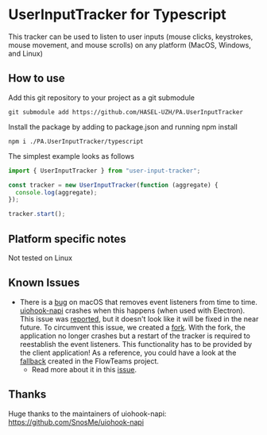 # UserInputTracker for Typescript

This tracker can be used to listen to user inputs (mouse clicks, keystrokes, mouse movement, and mouse scrolls) on any platform (MacOS, Windows, and Linux)

## How to use

Add this git repository to your project as a git submodule

```
git submodule add https://github.com/HASEL-UZH/PA.UserInputTracker
```

Install the package by adding to package.json and running npm install

```
npm i ./PA.UserInputTracker/typescript
```

The simplest example looks as follows

```ts
import { UserInputTracker } from "user-input-tracker";

const tracker = new UserInputTracker(function (aggregate) {
  console.log(aggregate);
});

tracker.start();
```

## Platform specific notes

Not tested on Linux

## Known Issues

- There is a [bug](https://stackoverflow.com/questions/2969110/cgeventtapcreate-breaks-down-mysteriously-with-key-down-events#2971217) on macOS that removes event listeners from time to time. [uiohook-napi](https://github.com/SnosMe/uiohook-napi) crashes when this happens (when used with Electron). This issue was [reported](https://github.com/SnosMe/uiohook-napi/pull/5), but it doesn't look like it will be fixed in the near future. To circumvent this issue, we created a [fork](https://github.com/HASEL-UZH/uiohook-napi). With the fork, the application no longer crashes but a restart of the tracker is required to reestablish the event listeners. This functionality has to be provided by the client application! As a reference, you could have a look at the [fallback](https://github.com/HASEL-UZH/PA.FlowTeams/commit/cef8c28eed34c82f37aa0f8e34f9f3b520ca9f66) created in the FlowTeams project.
  - Read more about it in this [issue](https://github.com/HASEL-UZH/PA.UserInputTracker/issues/4).

## Thanks

Huge thanks to the maintainers of uiohook-napi: https://github.com/SnosMe/uiohook-napi

